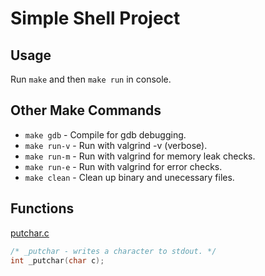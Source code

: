 # Simple Shell Project

## Usage

Run `make` and then `make run` in console.

## Other Make Commands
* `make gdb` - Compile for gdb debugging.
* `make run-v` - Run with valgrind -v (verbose).
* `make run-m` - Run with valgrind for memory leak checks.
* `make run-e` - Run with valgrind for error checks.
* `make clean` - Clean up binary and unecessary files.

## Functions
[putchar.c](../master/putchar.c)
```c
/* _putchar - writes a character to stdout. */
int _putchar(char c);
```

[]()
```c
```